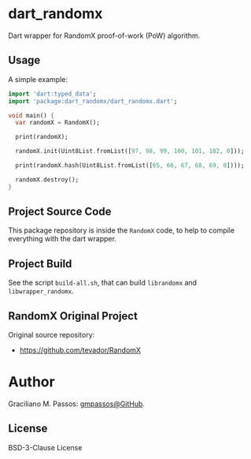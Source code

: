 # dart_randomx

Dart wrapper for RandomX proof-of-work (PoW) algorithm.

## Usage

A simple example:

```dart
import 'dart:typed_data';
import 'package:dart_randomx/dart_randomx.dart';

void main() {
  var randomX = RandomX();

  print(randomX);

  randomX.init(Uint8List.fromList([97, 98, 99, 100, 101, 102, 0]));

  print(randomX.hash(Uint8List.fromList([65, 66, 67, 68, 69, 0])));

  randomX.destroy();
}
```

## Project Source Code

This package repository is inside the `RandomX` code,
to help to compile everything with the dart wrapper.

## Project Build

See the script `build-all.sh`, that can build `librandomx` and `libwrapper_randomx`.

## RandomX Original Project

Original source repository:

- https://github.com/tevador/RandomX

# Author

Graciliano M. Passos: [gmpassos@GitHub][github].

[github]: https://github.com/gmpassos

## License

BSD-3-Clause License
